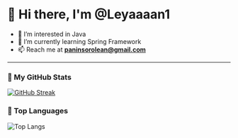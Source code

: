 # 👋 Hi there, I'm @Leyaaaan1

- 👀 I’m interested in Java  
- 🌱 I’m currently learning Spring Framework  
- 📫 Reach me at **paninsorolean@gmail.com**

---

### 🔧 My GitHub Stats
[![GitHub Streak](https://github-readme-streak-stats.herokuapp.com?user=Leyaaaan1&theme=tokyonight&date_format=M%20j%5B%2C%20Y%5D)](https://git.io/streak-stats)


### 🧠 Top Languages
![Top Langs](https://github-readme-stats.vercel.app/api/top-langs/?username=Leyaaaan1&layout=compact&theme=tokyonight&langs_count=20)




<!---
Leyaaaan1/Leyaaaan1 is a ✨ special ✨ repository because its `README.md` (this file) appears on your GitHub profile.
You can click the Preview link to take a look at your changes.
--->
